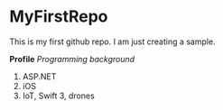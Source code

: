 # MyFirstRepo
This is my first github repo.
I am just creating a sample.

**Profile**
*Programming background*
1. ASP.NET
2. iOS
3. IoT, Swift 3, drones
